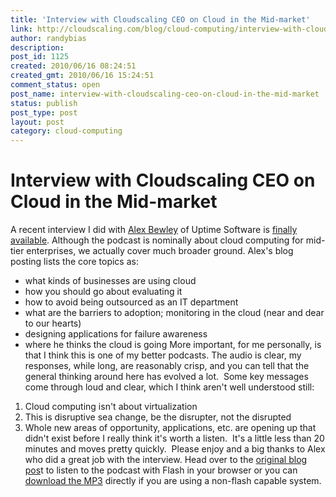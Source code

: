 ```yaml
---
title: 'Interview with Cloudscaling CEO on Cloud in the Mid-market'
link: http://cloudscaling.com/blog/cloud-computing/interview-with-cloudscaling-ceo-on-cloud-in-the-mid-market/
author: randybias
description: 
post_id: 1125
created: 2010/06/16 08:24:51
created_gmt: 2010/06/16 15:24:51
comment_status: open
post_name: interview-with-cloudscaling-ceo-on-cloud-in-the-mid-market
status: publish
post_type: post
layout: post
category: cloud-computing
---
```


# Interview with Cloudscaling CEO on Cloud in the Mid-market

A recent interview I did with [Alex Bewley](http://www.uptimesoftware.com/uptimeblog/the-uptime-bloggers/) of Uptime Software is [finally available](http://www.uptimesoftware.com/uptimeblog/it-operations/interview-with-randy-bias-ceo-of-cloudscaling/). Although the podcast is nominally about cloud computing for mid-tier enterprises, we actually cover much broader ground. Alex's blog posting lists the core topics as: 

  * what kinds of businesses are using cloud
  * how you should go about evaluating it
  * how to avoid being outsourced as an IT department
  * what are the barriers to adoption; monitoring in the cloud (near and dear to our hearts)
  * designing applications for failure awareness
  * where he thinks the cloud is going
More important, for me personally, is that I think this is one of my better podcasts. The audio is clear, my responses, while long, are reasonably crisp, and you can tell that the general thinking around here has evolved a lot.  Some key messages come through loud and clear, which I think aren't well understood still: 
  1. Cloud computing isn't about virtualization
  2. This is disruptive sea change, be the disrupter, not the disrupted
  3. Whole new areas of opportunity, applications, etc. are opening up that didn't exist before
I really think it's worth a listen.  It's a little less than 20 minutes and moves pretty quickly.  Please enjoy and a big thanks to Alex who did a great job with the interview. Head over to the [original blog pos](http://www.uptimesoftware.com/uptimeblog/it-operations/interview-with-randy-bias-ceo-of-cloudscaling/)t to listen to the podcast with Flash in your browser or you can [download the MP3](http://www.uptimesoftware.com/uptimeblog/wp-content/uploads/2010/06/uptimesoftware-RandyBiasPodCast2.mp3) directly if you are using a non-flash capable system.